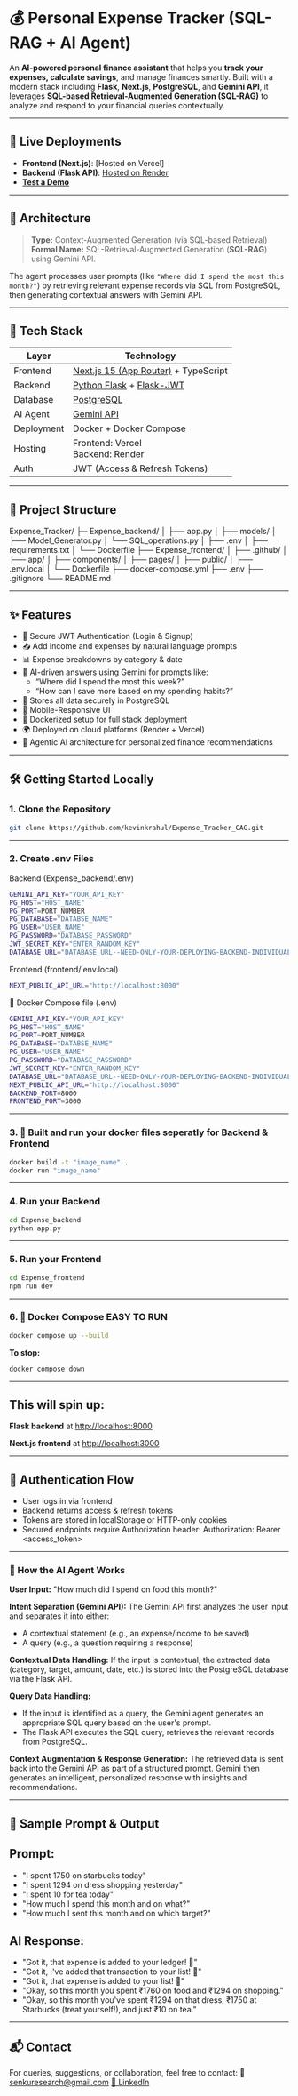 # 💰 Personal Expense Tracker (SQL-RAG + AI Agent)

An **AI-powered personal finance assistant** that helps you **track your expenses, calculate savings**, and manage finances smartly. Built with a modern stack including **Flask**, **Next.js**, **PostgreSQL**, and **Gemini API**, it leverages **SQL-based Retrieval-Augmented Generation (SQL-RAG)** to analyze and respond to your financial queries contextually.

---

## 🚀 Live Deployments

- **Frontend (Next.js)**: [Hosted on Vercel]
- **Backend (Flask API)**: [Hosted on Render](https://render.com)
- **[Test a Demo](https://expense.kevinrahul.me/)**
---

## 🧠 Architecture

> **Type:** Context-Augmented Generation (via SQL-based Retrieval)  
> **Formal Name:** SQL-Retrieval-Augmented Generation (**SQL-RAG**) using Gemini API.

The agent processes user prompts (like `"Where did I spend the most this month?"`) by retrieving relevant expense records via SQL from PostgreSQL, then generating contextual answers with Gemini API.

---

## 🔧 Tech Stack

| Layer         | Technology                      |
|---------------|----------------------------------|
| Frontend      | [Next.js 15 (App Router)](https://nextjs.org) + TypeScript |
| Backend       | [Python Flask](https://flask.palletsprojects.com/) + [Flask-JWT](https://flask-jwt-extended.readthedocs.io/) |
| Database      | [PostgreSQL](https://www.postgresql.org/) |
| AI Agent      | [Gemini API](https://deepmind.google/technologies/gemini/) |
| Deployment    | Docker + Docker Compose |
| Hosting       | Frontend: Vercel<br>Backend: Render |
| Auth          | JWT (Access & Refresh Tokens) |

---

## 📁 Project Structure

Expense_Tracker/
├─ Expense_backend/
│   ├── app.py
│   ├── models/
│     ├── Model_Generator.py
│     └── SQL_operations.py
│   ├── .env
│   ├── requirements.txt
│   └── Dockerfile
├── Expense_frontend/
│   ├── .github/
│   ├── app/
│   ├── components/
│   ├── pages/
│   ├── public/
│   ├── .env.local
│   └── Dockerfile
├── docker-compose.yml
├── .env
├── .gitignore
└── README.md


---

## ✨ Features

- 🔐 Secure JWT Authentication (Login & Signup)
- 📥 Add income and expenses by natural language prompts
- 📊 Expense breakdowns by category & date
- 🧠 AI-driven answers using Gemini for prompts like:
  - “Where did I spend the most this week?”
  - “How can I save more based on my spending habits?”
- 🧾 Stores all data securely in PostgreSQL
- 📱 Mobile-Responsive UI
- 🐳 Dockerized setup for full stack deployment
- 🌍 Deployed on cloud platforms (Render + Vercel)
- 🧙 Agentic AI architecture for personalized finance recommendations


---

## 🛠️ Getting Started Locally

### 1. Clone the Repository

```bash
git clone https://github.com/kevinkrahul/Expense_Tracker_CAG.git
```


---

### 2. Create .env Files

Backend (Expense_backend/.env)

```bash
GEMINI_API_KEY="YOUR_API_KEY"
PG_HOST="HOST_NAME"
PG_PORT=PORT_NUMBER
PG_DATABASE="DATABSE_NAME"
PG_USER="USER_NAME"
PG_PASSWORD="DATABASE_PASSWORD"
JWT_SECRET_KEY="ENTER_RANDOM_KEY"
DATABASE_URL="DATABASE_URL--NEED-ONLY-YOUR-DEPLOYING-BACKEND-INDIVIDUALLY"
```
Frontend (frontend/.env.local)

```bash
NEXT_PUBLIC_API_URL="http://localhost:8000"
```

🐋 Docker Compose file (.env)
```bash
GEMINI_API_KEY="YOUR_API_KEY"
PG_HOST="HOST_NAME"
PG_PORT=PORT_NUMBER
PG_DATABASE="DATABSE_NAME"
PG_USER="USER_NAME"
PG_PASSWORD="DATABASE_PASSWORD"
JWT_SECRET_KEY="ENTER_RANDOM_KEY"
DATABASE_URL="DATABASE_URL--NEED-ONLY-YOUR-DEPLOYING-BACKEND-INDIVIDUALLY"
NEXT_PUBLIC_API_URL="http://localhost:8000"
BACKEND_PORT=8000
FRONTEND_PORT=3000
```


---

### 3. 🐋 Built and run your docker files seperatly for **Backend** & **Frontend**

```bash
docker build -t "image_name" .
docker run "image_name"
```

---

### 4. Run your **Backend** 

```bash
cd Expense_backend
python app.py
```

---

### 5. Run your **Frontend**

```bash
cd Expense_frontend
npm run dev
```

---

### 6. 🐋 Docker Compose **EASY TO RUN**

```bash
docker compose up --build
```

**To stop:**

```bash
docker compose down
```


---

## This will spin up:

**Flask backend** at [http://localhost:8000](http://localhost:8000)

**Next.js frontend** at [http://localhost:3000](http://localhost:8000)


---

## 🔐 Authentication Flow

  - User logs in via frontend
  - Backend returns access & refresh tokens
  - Tokens are stored in localStorage or HTTP-only cookies
  - Secured endpoints require Authorization header: Authorization: Bearer <access_token>


---

### 🤖 How the AI Agent Works

**User Input:**
"How much did I spend on food this month?"

**Intent Separation (Gemini API):**
The Gemini API first analyzes the user input and separates it into either:
  - A contextual statement (e.g., an expense/income to be saved)
  - A query (e.g., a question requiring a response)

**Contextual Data Handling:**
If the input is contextual, the extracted data (category, target, amount, date, etc.) is stored into the PostgreSQL database via the Flask API.

**Query Data Handling:**
  - If the input is identified as a query, the Gemini agent generates an appropriate SQL query based on the user's prompt.
  - The Flask API executes the SQL query, retrieves the relevant records from PostgreSQL.

**Context Augmentation & Response Generation:**
The retrieved data is sent back into the Gemini API as part of a structured prompt.
Gemini then generates an intelligent, personalized response with insights and recommendations.


---

## 🧪 Sample Prompt & Output

## Prompt:
  - "I spent 1750 on starbucks today"
  - "I spent 1294 on dress shopping yesterday"
  - "I spent 10 for tea today"
  - "How much I spend this month and on what?"
  - "How much I sent this month and on which target?"
    
## AI Response:
  - "Got it, that expense is added to your ledger! 🎉"
  - "Got it, I've added that transaction to your list! 🎉"
  - "Got it, that expense is added to your list! 🎉"
  - "Okay, so this month you spent ₹1760 on food and ₹1294 on shopping."
  - "Okay, so this month you've spent ₹1294 on that dress, ₹1750 at Starbucks (treat yourself!), and just ₹10 on tea."


---

## 📬 Contact
For queries, suggestions, or collaboration, feel free to contact:
📧 senkuresearch@gmail.com
[🔗 LinkedIn](https://www.linkedin.com/in/kevinkrahul)

